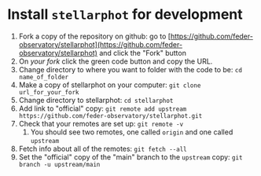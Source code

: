 # Install `stellarphot` for development

1. Fork a copy of the repository on github: go to [https://github.com/feder-observatory/stellarphot](https://github.com/feder-observatory/stellarphot) and click the "Fork" button
2. On *your fork* click the green code button and copy the URL.
3. Change directory to where you want to folder with the code to be: `cd name_of_folder`
4. Make a copy of stellarphot on your computer: `git clone url_for_your_fork`
5. Change directory to stellarphot: `cd stellarphot`
6. Add link to "official" copy: `git remote add upstream https://github.com/feder-observatory/stellarphot.git`
7. Check that your remotes are set up: `git remote -v`
    1. You should see two remotes, one called `origin` and one called `upstream`
8. Fetch info about all of the remotes: `git fetch --all`
8. Set the "official" copy of the "main" branch to the `upstream` copy: `git branch -u upstream/main`

